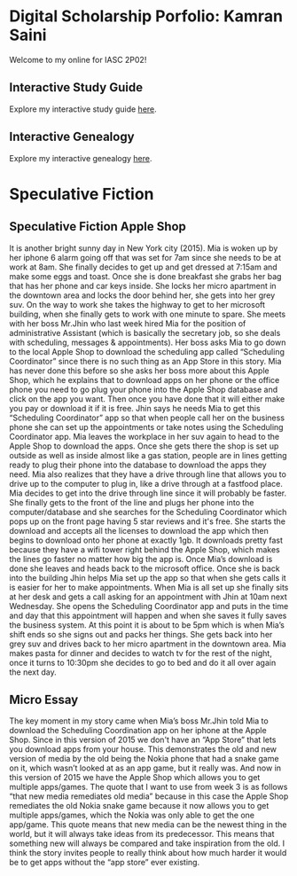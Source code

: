 # Digital Scholarship Porfolio: Kamran Saini

Welcome to my online for IASC 2P02!

## Interactive Study Guide

Explore my interactive study guide [here](2P02InteractiveStudyGuide).

## Interactive Genealogy

Explore my interactive genealogy [here](2P02_InteractiveGenealogy.html).

# Speculative Fiction

##  Speculative Fiction Apple Shop

It is another bright sunny day in New York city (2015). Mia is woken up by her iphone 6 alarm going off that was set for 7am since she needs to be at work at 8am. She finally decides to get up and get dressed at 7:15am and make some eggs and toast. Once she is done breakfast she grabs her bag that has her phone and car keys inside. She locks her micro apartment in the downtown area and locks the door behind her, she gets into her grey suv. On the way to work she takes the highway to get to her microsoft building, when she finally gets to work with one minute to spare. She meets with her boss Mr.Jhin who last week hired Mia for the position of administrative Assistant (which is basically the secretary job, so she deals with scheduling, messages & appointments). Her boss asks Mia to go down to the local Apple Shop to download the scheduling app called “Scheduling Coordinator” since there is no such thing as an App Store in this story. Mia has never done this before so she asks her boss more about this Apple Shop, which he explains that to download apps on her phone or the office phone you need to go plug your phone into the Apple Shop database and click on the app you want. Then once you have done that it will either make you pay or download it if it is free. Jhin says he needs Mia to get this “Scheduling Coordinator” app so that when people call her on the business phone she can set up the appointments or take notes using the Scheduling Coordinator app. Mia leaves the workplace in her suv again to head to the Apple Shop to download the apps. Once she gets there the shop is set up outside as well as inside almost like a gas station, people are in lines getting ready to plug their phone into the database to download the apps they need. Mia also realizes that they have a drive through line that allows you to drive up to the computer to plug in, like a drive through at a fastfood place. Mia decides to get into the drive through line since it will probably be faster. She finally gets to the front of the line and plugs her phone into the computer/database and she searches for the Scheduling Coordinator which pops up on the front page having 5 star reviews and it's free. She starts the download and accepts all the licenses to download the app which then begins to download onto her phone at exactly 1gb. It downloads pretty fast because they have a wifi tower right behind the Apple Shop, which makes the lines go faster no matter how big the app is. Once Mia’s download is done she leaves and heads back to the microsoft office. Once she is back into the building Jhin helps Mia set up the app so that when she gets calls it is easier for her to make appointments. When Mia is all set up she finally sits at her desk and gets a call asking for an appointment with Jhin at 10am next Wednesday. She opens the Scheduling Coordinator app and puts in the time and day that this appointment will happen and when she saves it fully saves the business system. At this point it is about to be 5pm which is when Mia’s shift ends so she signs out and packs her things. She gets back into her grey suv and drives back to her micro apartment in the downtown area. Mia makes pasta for dinner and decides to watch tv for the rest of the night, once it turns to 10:30pm she decides to go to bed and do it all over again the next day.

## Micro Essay
The key moment in my story came when Mia’s boss Mr.Jhin told Mia to download the Scheduling Coordination app on her iphone at the Apple Shop. Since in this version of 2015 we don't have an “App Store” that lets you download apps from your house. This demonstrates the old and new version of media by the old being the Nokia phone that had a snake game on it, which wasn’t looked at as an app game, but it really was. And now in this version of 2015 we have the Apple Shop which allows you to get multiple apps/games. The quote that I want to use from week 3 is as follows “that new media remediates old media” because in this case the Apple Shop remediates the old Nokia snake game because it now allows you to get multiple apps/games, which the Nokia was only able to get the one app/game. This quote means that new media can be the newest thing in the world, but it will always take ideas from its predecessor. This means that something new will always be compared and take inspiration from the old. I think the story invites people to really think about how much harder it would be to get apps without the “app store” ever existing. 

